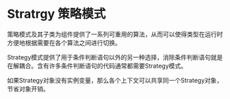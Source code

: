 # Stratrgy 策略模式
策略模式及其子类为组件提供了一系列可重用的算法，从而可以使得类型在运行时方便地根据需要在各个算法之间进行切换。

Strategy模式提供了用于条件判断语句以外的另一种选择，消除条件判断语句就是在解耦合。含有许多条件判断语句的代码通常都需要Strategy模式。

如果Strategy对象没有实例变量，那么各个上下文可以共享同一个Strategy对象，节省对象开销。
